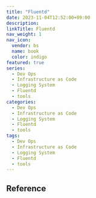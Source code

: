 ```yaml
---
title: "Fluentd"
date: 2023-11-04T12:52:00+09:00
description:
linkTitle: Fluentd
nav_weight: 1
nav_icon:
  vendor: bs
  name: book
  color: indigo
featured: true
series:
  - Dev Ops
  - Infrastructure as Code
  - Logging System
  - Fluentd
  - tools
categories:
  - Dev Ops
  - Infrastructure as Code
  - Logging System
  - Fluentd
  - tools
tags:
  - Dev Ops
  - Infrastructure as Code
  - Logging System
  - Fluentd
  - tools
---
```


## Reference
